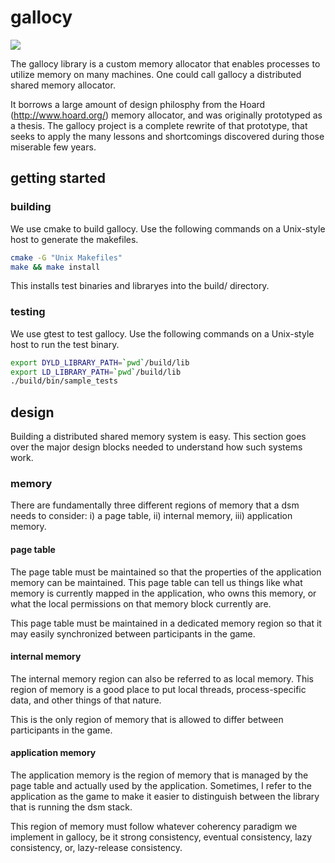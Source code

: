 # gallocy

<a href="https://travis-ci.org/sholsapp/gallocy">
<img src='https://secure.travis-ci.org/sholsapp/gallocy.png?branch=master'>
</a>

The gallocy library is a custom memory allocator that enables processes to
utilize memory on many machines. One could call gallocy a distributed shared
memory allocator.

It borrows a large amount of design philosphy from the Hoard
(http://www.hoard.org/) memory allocator, and was originally prototyped as a
thesis. The gallocy project is a complete rewrite of that prototype, that seeks
to apply the many lessons and shortcomings discovered during those miserable
few years.

## getting started

### building

We use cmake to build gallocy. Use the following commands on a Unix-style host
to generate the makefiles.

```bash
cmake -G "Unix Makefiles"
make && make install
```

This installs test binaries and libraryes into the build/ directory.

### testing

We use gtest to test gallocy. Use the following commands on a Unix-style host
to run the test binary.

```bash
export DYLD_LIBRARY_PATH=`pwd`/build/lib
export LD_LIBRARY_PATH=`pwd`/build/lib
./build/bin/sample_tests
```

## design

Building a distributed shared memory system is easy. This section goes over the
major design blocks needed to understand how such systems work.

### memory

There are fundamentally three different regions of memory that a dsm needs to
consider: i) a page table, ii) internal memory, iii) application memory.

#### page table

The page table must be maintained so that the properties of the application
memory can be maintained. This page table can tell us things like what memory
is currently mapped in the application, who owns this memory, or what the local
permissions on that memory block currently are.

This page table must be maintained in a dedicated memory region so that it may
easily synchronized between participants in the game.

#### internal memory

The internal memory region can also be referred to as local memory. This region
of memory is a good place to put local threads, process-specific data, and
other things of that nature.

This is the only region of memory that is allowed to differ between
participants in the game.

#### application memory

The application memory is the region of memory that is managed by the page
table and actually used by the application. Sometimes, I refer to the
application as the game to make it easier to distinguish between the library
that is running the dsm stack.

This region of memory must follow whatever coherency paradigm we implement in
gallocy, be it strong consistency, eventual consistency, lazy consistency, or,
lazy-release consistency.


